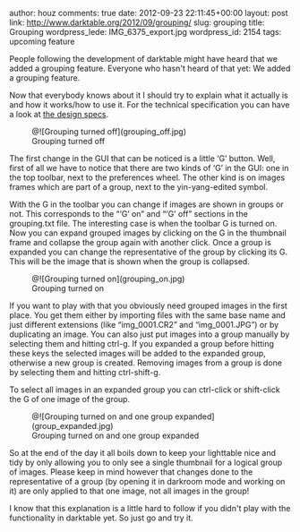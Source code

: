 author: houz
comments: true
date: 2012-09-23 22:11:45+00:00
layout: post
link: http://www.darktable.org/2012/09/grouping/
slug: grouping
title: Grouping
wordpress_lede: IMG_6375_export.jpg
wordpress_id: 2154
tags: upcoming feature

People following the development of darktable might have heard that we added a grouping feature. Everyone who hasn't heard of that yet: We added a grouping feature.

Now that everybody knows about it I should try to explain what it actually is and how it works/how to use it. For the technical specification you can have a look at [the design specs](https://github.com/darktable-org/darktable/blob/master/doc/grouping.txt).

<figure markdown="span" role="group">
@![Grouping turned off](grouping_off.jpg)
<figcaption>Grouping turned off</figcaption>
</figure>

The first change in the GUI that can be noticed is a little ‘G’ button. Well, first of all we have to notice that there are two kinds of ‘G’ in the GUI: one in the top toolbar, next to the preferences wheel. The other kind is on images frames which are part of a group, next to the yin-yang-edited symbol.

With the G in the toolbar you can change if images are shown in groups or not. This corresponds to the “‘G’ on” and “‘G’ off” sections in the grouping.txt file. The interesting case is when the toolbar G is turned on. Now you can expand grouped images by clicking on the G in the thumbnail frame and collapse the group again with another click. Once a group is expanded you can change the representative of the group by clicking its G. This will be the image that is shown when the group is collapsed.

<figure markdown="span" role="group">
@![Grouping turned on](grouping_on.jpg)
<figcaption>Grouping turned on</figcaption>
</figure>

If you want to play with that you obviously need grouped images in the first place. You get them either by importing files with the same base name and just
different extensions (like “img_0001.CR2” and “img_0001.JPG”) or by duplicating an image. You can also just put images into a group manually by selecting them
and hitting ctrl-g. If you expanded a group before hitting these keys the selected images will be added to the expanded group, otherwise a new group is
created. Removing images from a group is done by selecting them and hitting ctrl-shift-g.

To select all images in an expanded group you can ctrl-click or shift-click the G of one image of the group.

<figure markdown="span" role="group">
@![Grouping turned on and one group expanded](group_expanded.jpg)
<figcaption>Grouping turned on and one group expanded</figcaption>
</figure>

So at the end of the day it all boils down to keep your lighttable nice and tidy by only allowing you to only see a single thumbnail for a logical group of images. Please keep in mind however that changes done to the representative of a group (by opening it in darkroom mode and working on it) are only applied to that one image, not all images in the group!

I know that this explanation is a little hard to follow if you didn't play with the functionality in darktable yet. So just go and try it.
